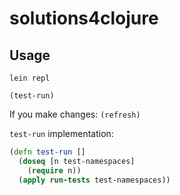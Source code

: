 # solutions4clojure

## Usage

`lein repl`

`(test-run)`

If you make changes: `(refresh)`

`test-run` implementation:

```clojure
(defn test-run []
  (doseq [n test-namespaces]
    (require n))
  (apply run-tests test-namespaces))
```
